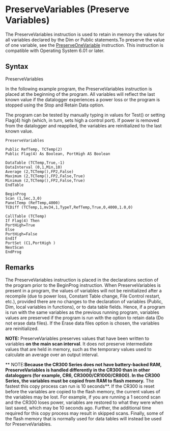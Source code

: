 # PreserveVariables (Preserve Variables)

The PreserveVariables instruction is used to retain in memory the values for all variables declared by the Dim or Public statements.To preserve the value of one variable, see the [PreserveOneVariable](preserveonevariable.md) instruction. This instruction is compatible with Operating System 6.01 or later.

## Syntax

PreserveVariables

In the following example program, the PreserveVariables instruction is placed at the beginning of the program. All variables will reflect the last known value if the datalogger experiences a power loss or the program is stopped using the Stop and Retain Data option.

The program can be tested by manually typing in values for Test() or setting Flag(4) high (which, in turn, sets high a control port). If power is removed from the datalogger and reapplied, the variables are reinitialized to the last known value.

```
PreserveVariables

Public RefTemp, TCTemp(2)
Public Flag(4) As Boolean, PortHigh AS Boolean

DataTable (TCTemp,True,-1)
DataInterval (0,1,Min,10)
Average (2,TCTemp(),FP2,False)
Maximum (2,TCTemp(),FP2,False,True)
Minimum (2,TCTemp(),FP2,False,True)
EndTable

BeginProg
Scan (1,Sec,3,0)
PanelTemp (RefTemp,4000)
TCDiff (TCTemp,1,mv34,1,TypeT,RefTemp,True,0,4000,1.0,0)

CallTable (TCTemp)
If Flag(4) Then
PortHigh=True
Else
PortHigh=False
EndIf
PortSet (C1,PortHigh )
NextScan
EndProg
```

## Remarks

The PreserveVariables instruction is placed in the declarations section of the program prior to the BeginProg instruction. When PreserveVariables is present in a program, the values of variables will not be reinitialized after a recompile (due to power loss, Constant Table change, File Control restart, etc.), provided there are no changes to the declaration of variables (Public, Dim, local variables in functions), or to data table fields. Hence, if a program is run with the same variables as the previous running program, variables values are preserved if the program is run with the option to retain data (Do not erase data files). If the Erase data files option is chosen, the variables are reinitialized.

**NOTE:** PreserveVariables preserves values that have been written to variables **on the main scan interval**. It does not preserve intermediate values that are held in memory, such as the temporary values used to calculate an average over an output interval.

** NOTE:**Because the CR300 Series does not have battery-backed RAM, PreserveVariables is handled differently in the CR300 than in other dataloggers (for example, CR6, CR3000/CR1000/CR800). In the CR300 Series, the variables must be copied from RAM to flash memory.** The fastest this copy process can run is 10 seconds**. If the CR300 is reset before the variables are copied to the flash memory, the current values of the variables may be lost. For example, if you are running a 1 second scan and the CR300 loses power, variables are restored to what they were when last saved, which may be 10 seconds ago. Further, the additional time required for this copy process may result in skipped scans. Finally, some of the flash memory that is normally used for data tables will instead be used for PreserveVariables.
